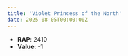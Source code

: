 ```yaml
---
title: 'Violet Princess of the North'
date: 2025-08-05T00:00:00Z
---
```

- **RAP**: 2410
- **Value**: -1

